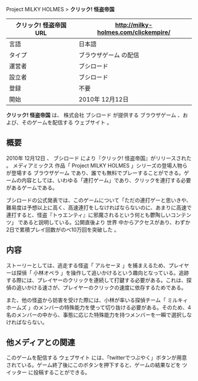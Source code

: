 Project MILKY HOLMES  > **クリック! 怪盗帝国**

クリック! 怪盗帝国  URL  |  http://milky-holmes.com/clickempire/   
---|---  
言語  |  日本語   
タイプ  |  ブラウザゲーム  の配信   
運営者  |  ブシロード   
設立者  |  ブシロード   
登録  |  不要   
開始  |  2010年  12月12日       
  
**クリック! 怪盗帝国** は、  株式会社  ブシロード  が提供する  ブラウザゲーム  、および、そのゲームを配信する  ウェブサイト  。

##  概要  

2010年  12月12日  、  ブシロード  により『クリック! 怪盗帝国』がリリースされた      。  メディアミックス  作品「
Project MILKY HOLMES  」シリーズの登場人物らが登場する  ブラウザゲーム
であり、誰でも無料でプレーすることができる。ゲームの内容としては、いわゆる「連打ゲーム」であり、クリックを連打する必要があるゲームである。

ブシロードの公式発表では、このゲームについて「ただの連打ゲーと思いきや、難易度は予想以上に高く、高速連打をしなければならないのに、あまりに高速で連打すると、怪盗『トゥエンティ』に邪魔されるという何とも鬱陶しいコンテンツ」
  であると説明している。公開直後より  世界  中からアクセスがあり、わずか2日で累積プレイ回数がのべ10万回を突破した      。

##  内容  

ストーリーとしては、逃走する怪盗「  アルセーヌ  」を捕まえるため、プレイヤーは探偵「  小林オペラ
」を操作して追いかけるという趣向となっている。追跡する際には、プレイヤーのクリックを連続して打鍵する必要がある。これは、探偵の追いかける速さが、プレイヤーのクリックの速度に依存するためである。

また、他の怪盗から妨害を受けた際には、小林が率いる探偵チーム「  ミルキィホームズ
」のメンバーの特殊能力を使って切り抜ける必要がある。そのため、4名のメンバーの中から、事態に応じた特殊能力を持つメンバーを一瞬で選択しなければならない。

##  他メディアとの関連  

このゲームを配信する  ウェブサイト  には、「twitterでつぶやく」ボタンが用意されている。ゲーム終了後にこのボタンを押下すると、ゲームの結果などを
ツイッター  に投稿することができる。

